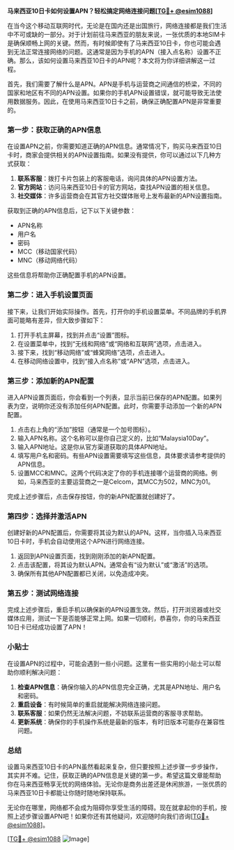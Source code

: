 **马来西亚10日卡如何设置APN？轻松搞定网络连接问题[[TG💪+ @esim1088](https://t.me/s/esim1088)]**

在当今这个移动互联网时代，无论是在国内还是出国旅行，网络连接都是我们生活中不可或缺的一部分。对于计划前往马来西亚的朋友来说，一张优质的本地SIM卡是确保顺畅上网的关键。然而，有时候即使有了马来西亚10日卡，你也可能会遇到无法正常连接网络的问题。这通常是因为手机的APN（接入点名称）设置不正确。那么，该如何设置马来西亚10日卡的APN呢？本文将为你详细讲解这一过程。

首先，我们需要了解什么是APN。APN是手机与运营商之间通信的桥梁，不同的国家和地区有不同的APN设置。如果你的手机APN设置错误，就可能导致无法使用数据服务。因此，在使用马来西亚10日卡之前，确保正确配置APN是非常重要的。

### 第一步：获取正确的APN信息

在设置APN之前，你需要知道正确的APN信息。通常情况下，购买马来西亚10日卡时，商家会提供相关的APN设置指南。如果没有提供，你可以通过以下几种方式获取：

1. **联系客服**：拨打卡片包装上的客服电话，询问具体的APN设置方法。
2. **官方网站**：访问马来西亚10日卡的官方网站，查找APN设置的相关信息。
3. **社交媒体**：许多运营商会在其官方社交媒体账号上发布最新的APN设置指南。

获取到正确的APN信息后，记下以下关键参数：
- APN名称
- 用户名
- 密码
- MCC（移动国家代码）
- MNC（移动网络代码）

这些信息将帮助你正确配置手机的APN设置。

### 第二步：进入手机设置页面

接下来，让我们开始实际操作。首先，打开你的手机设置菜单。不同品牌的手机界面可能略有差异，但大致步骤如下：

1. 打开手机主屏幕，找到并点击“设置”图标。
2. 在设置菜单中，找到“无线和网络”或“网络和互联网”选项，点击进入。
3. 接下来，找到“移动网络”或“蜂窝网络”选项，点击进入。
4. 在移动网络设置中，找到“接入点名称”或“APN”选项，点击进入。

### 第三步：添加新的APN配置

进入APN设置页面后，你会看到一个列表，显示当前已保存的APN配置。如果列表为空，说明你还没有添加任何APN配置。此时，你需要手动添加一个新的APN配置。

1. 点击右上角的“添加”按钮（通常是一个加号图标）。
2. 输入APN名称。这个名称可以是你自己定义的，比如“Malaysia10Day”。
3. 输入APN地址。这是你从官方渠道获取的具体APN地址。
4. 填写用户名和密码。有些APN设置需要填写这些信息，具体要求请参考提供的APN信息。
5. 设置MCC和MNC。这两个代码决定了你的手机连接哪个运营商的网络。例如，马来西亚的主要运营商之一是Celcom，其MCC为502，MNC为01。

完成上述步骤后，点击保存按钮，你的新APN配置就创建好了。

### 第四步：选择并激活APN

创建好新的APN配置后，你需要将其设为默认的APN。这样，当你插入马来西亚10日卡时，手机会自动使用这个APN进行网络连接。

1. 返回到APN设置页面，找到刚刚添加的新APN配置。
2. 点击该配置，将其设为默认APN。通常会有“设为默认”或“激活”的选项。
3. 确保所有其他APN配置都已关闭，以免造成冲突。

### 第五步：测试网络连接

完成上述步骤后，重启手机以确保新的APN设置生效。然后，打开浏览器或社交媒体应用，测试一下是否能够正常上网。如果一切顺利，恭喜你，你的马来西亚10日卡已经成功设置了APN！

### 小贴士

在设置APN的过程中，可能会遇到一些小问题。这里有一些实用的小贴士可以帮助你顺利解决问题：

1. **检查APN信息**：确保你输入的APN信息完全正确，尤其是APN地址、用户名和密码。
2. **重启设备**：有时候简单的重启就能解决网络连接问题。
3. **联系客服**：如果仍然无法解决问题，不妨联系运营商的客服寻求帮助。
4. **更新系统**：确保你的手机操作系统是最新的版本，有时旧版本可能存在兼容性问题。

### 总结

设置马来西亚10日卡的APN虽然看起来复杂，但只要按照上述步骤一步步操作，其实并不难。记住，获取正确的APN信息是关键的第一步。希望这篇文章能帮助你在马来西亚畅享无忧的网络体验。无论你是商务出差还是休闲旅游，一张优质的马来西亚10日卡都能让你随时随地保持联系。

无论你在哪里，网络都不会成为阻碍你享受生活的障碍。现在就拿起你的手机，按照上述步骤设置APN吧！如果你还有其他疑问，欢迎随时向我们咨询[[TG💪+ @esim1088](https://t.me/s/esim1088)]。

[[TG💪+ @esim1088](https://t.me/s/esim1088) ![Image](https://i.postimg.cc/4NQfJmqS/Snipaste-2025-05-13-00-14-12.png)]